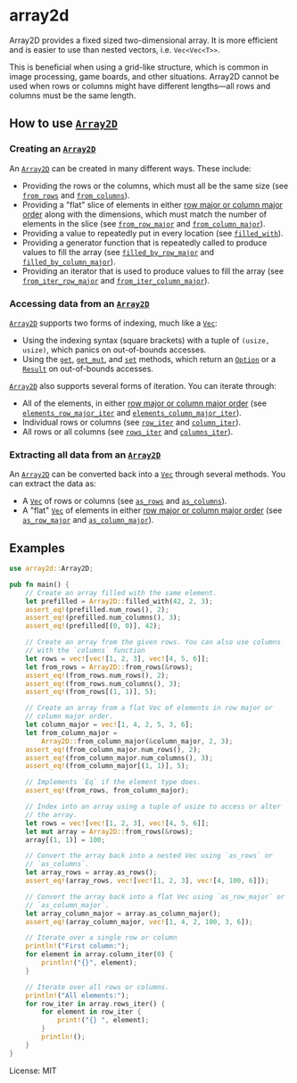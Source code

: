 # array2d

Array2D provides a fixed sized two-dimensional array. It is more efficient
and is easier to use than nested vectors, i.e. `Vec<Vec<T>>`.

This is beneficial when using a grid-like structure, which is common in
image processing, game boards, and other situations. Array2D cannot be used
when rows or columns might have different lengths⁠—all rows and columns must
be the same length.

## How to use [`Array2D`]

### Creating an [`Array2D`]

An [`Array2D`] can be created in many different ways. These include:
  - Providing the rows or the columns, which must all be the same size (see
    [`from_rows`] and [`from_columns`]).
  - Providing a "flat" slice of elements in either [row major or column
    major order] along with the dimensions, which must match the number of
    elements in the slice (see [`from_row_major`] and
    [`from_column_major`]).
  - Providing a value to repeatedly put in every location (see
    [`filled_with`]).
  - Providing a generator function that is repeatedly called to produce
    values to fill the array (see [`filled_by_row_major`] and
    [`filled_by_column_major`]).
  - Providing an iterator that is used to produce values to fill the array
    (see [`from_iter_row_major`] and [`from_iter_column_major`]).

### Accessing data from an [`Array2D`]

[`Array2D`] supports two forms of indexing, much like a [`Vec`]:
  - Using the indexing syntax (square brackets) with a tuple of `(usize,
    usize)`, which panics on out-of-bounds accesses.
  - Using the [`get`], [`get_mut`], and [`set`] methods, which return an
    [`Option`] or a [`Result`] on out-of-bounds accesses.

[`Array2D`] also supports several forms of iteration. You can iterate
through:
  - All of the elements, in either [row major or column major order] (see
    [`elements_row_major_iter`] and [`elements_column_major_iter`]).
  - Individual rows or columns (see [`row_iter`] and [`column_iter`]).
  - All rows or all columns (see [`rows_iter`] and [`columns_iter`]).

### Extracting all data from an [`Array2D`]

An [`Array2D`] can be converted back into a [`Vec`] through several
methods. You can extract the data as:
  - A [`Vec`] of rows or columns (see [`as_rows`] and [`as_columns`]).
  - A "flat" [`Vec`] of elements in either [row major or column major order]
    (see [`as_row_major`] and [`as_column_major`]).

## Examples

```rust
use array2d::Array2D;

pub fn main() {
    // Create an array filled with the same element.
    let prefilled = Array2D::filled_with(42, 2, 3);
    assert_eq!(prefilled.num_rows(), 2);
    assert_eq!(prefilled.num_columns(), 3);
    assert_eq!(prefilled[(0, 0)], 42);

    // Create an array from the given rows. You can also use columns
    // with the `columns` function
    let rows = vec![vec![1, 2, 3], vec![4, 5, 6]];
    let from_rows = Array2D::from_rows(&rows);
    assert_eq!(from_rows.num_rows(), 2);
    assert_eq!(from_rows.num_columns(), 3);
    assert_eq!(from_rows[(1, 1)], 5);

    // Create an array from a flat Vec of elements in row major or
    // column major order.
    let column_major = vec![1, 4, 2, 5, 3, 6];
    let from_column_major =
        Array2D::from_column_major(&column_major, 2, 3);
    assert_eq!(from_column_major.num_rows(), 2);
    assert_eq!(from_column_major.num_columns(), 3);
    assert_eq!(from_column_major[(1, 1)], 5);

    // Implements `Eq` if the element type does.
    assert_eq!(from_rows, from_column_major);

    // Index into an array using a tuple of usize to access or alter
    // the array.
    let rows = vec![vec![1, 2, 3], vec![4, 5, 6]];
    let mut array = Array2D::from_rows(&rows);
    array[(1, 1)] = 100;

    // Convert the array back into a nested Vec using `as_rows` or
    // `as_columns`.
    let array_rows = array.as_rows();
    assert_eq!(array_rows, vec![vec![1, 2, 3], vec![4, 100, 6]]);

    // Convert the array back into a flat Vec using `as_row_major` or
    // `as_column_major`.
    let array_column_major = array.as_column_major();
    assert_eq!(array_column_major, vec![1, 4, 2, 100, 3, 6]);

    // Iterate over a single row or column
    println!("First column:");
    for element in array.column_iter(0) {
        println!("{}", element);
    }

    // Iterate over all rows or columns.
    println!("All elements:");
    for row_iter in array.rows_iter() {
        for element in row_iter {
            print!("{} ", element);
        }
        println!();
    }
}
```

[`Array2D`]: struct.Array2D.html
[`from_rows`]: struct.Array2D.html#method.from_rows
[`from_columns`]: struct.Array2D.html#method.from_columns
[`from_row_major`]: struct.Array2D.html#method.from_row_major
[`from_column_major`]: struct.Array2D.html#method.from_column_major
[`filled_with`]: struct.Array2D.html#method.filled_with
[`filled_by_row_major`]: struct.Array2D.html#method.filled_by_row_major
[`filled_by_column_major`]: struct.Array2D.html#method.filled_by_column_major
[`from_iter_row_major`]: struct.Array2D.html#method.from_iter_row_major
[`from_iter_column_major`]: struct.Array2D.html#method.from_iter_column_major
[`get`]: struct.Array2D.html#method.get
[`get_mut`]: struct.Array2D.html#method.get_mut
[`set`]: struct.Array2D.html#method.set
[`elements_row_major_iter`]: struct.Array2D.html#method.elements_row_major_iter
[`elements_column_major_iter`]: struct.Array2D.html#method.elements_column_major_iter
[`row_iter`]: struct.Array2D.html#method.row_iter
[`column_iter`]: struct.Array2D.html#method.column_iter
[`rows_iter`]: struct.Array2D.html#method.rows_iter
[`columns_iter`]: struct.Array2D.html#method.columns_iter
[`as_rows`]: struct.Array2D.html#method.as_rows
[`as_columns`]: struct.Array2D.html#method.as_columns
[`as_row_major`]: struct.Array2D.html#method.as_row_major
[`as_column_major`]: struct.Array2D.html#method.as_column_major
[`Vec`]: https://doc.rust-lang.org/std/vec/struct.Vec.html
[`Option`]: https://doc.rust-lang.org/std/option/
[`Result`]: https://doc.rust-lang.org/std/result/
[row major or column major order]: https://en.wikipedia.org/wiki/Row-_and_column-major_order

License: MIT
